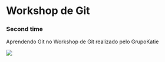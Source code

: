 # Workshop de Git
### Second time
Aprendendo Git no Workshop de Git realizado pelo GrupoKatie


![](https://media.giphy.com/media/MdA16VIoXKKxNE8Stk/giphy.gif)
